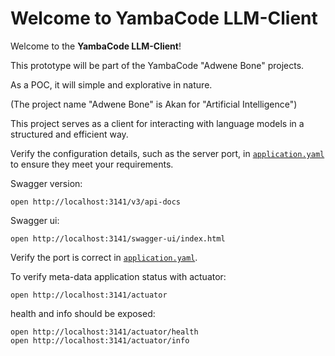 # Welcome to YambaCode LLM-Client

Welcome to the **YambaCode LLM-Client**! 

This prototype will be part of the YambaCode "Adwene Bone" projects.

As a POC, it will simple and explorative in nature. 

(The project name "Adwene Bone" is Akan for "Artificial Intelligence") 

This project serves as a client for interacting with language models in a structured and efficient way. 

Verify the configuration details, such as the server port, in [`application.yaml`](application.yaml) to ensure they meet your requirements.


Swagger version:
```shell
open http://localhost:3141/v3/api-docs
```
Swagger ui:
```shell
open http://localhost:3141/swagger-ui/index.html
```
Verify the port is correct in [`application.yaml`](src/main/resources/application.yaml).

To verify meta-data application status with actuator:
```shell
open http://localhost:3141/actuator
```
health and info should be exposed:
```shell
open http://localhost:3141/actuator/health
open http://localhost:3141/actuator/info
```


